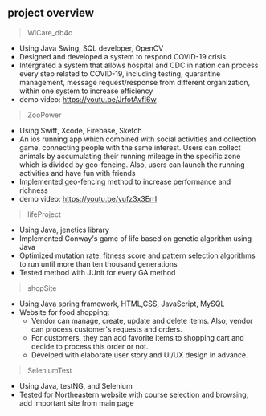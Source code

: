 ## project overview

> WiCare_db4o

- Using Java Swing, SQL developer, OpenCV
- Designed and developed a system to respond COVID-19 crisis
- Intergrated a system that allows hospital and CDC in nation can process every step related to COVID-19, including testing, quarantine management, message request/response from different organization, within one system to increase efficiency
- demo video: https://youtu.be/JrfotAvfI6w

> ZooPower

- Using Swift, Xcode, Firebase, Sketch
- An ios running app which combined with social activities and collection game, connecting people with the same interest. Users can collect animals by accumulating their running mileage in the specific zone which is divided by geo-fencing. Also, users can launch the running activities and have fun with friends
- Implemented geo-fencing method to increase performance and richness
- demo video: https://youtu.be/vufz3x3ErrI

> lifeProject

- Using Java, jenetics library
- Implemented Conway's game of life based on genetic algorithm using Java
- Optimized mutation rate, fitness score and pattern selection algorithms to run until more than ten thousand generations
- Tested method with JUnit for every GA method

> shopSite

- Using Java spring framework, HTML,CSS, JavaScript, MySQL
- Website for food shopping:
  - Vendor can manage, create, update and delete items. Also, vendor can process customer's requests and orders.
  - For customers, they can add favorite items to shopping cart and decide to process this order or not.
  - Develped with elaborate user story and UI/UX design in advance.

>SeleniumTest

- Using Java, testNG, and Selenium
- Tested for Northeastern website with course selection and browsing, add important site from main page 
